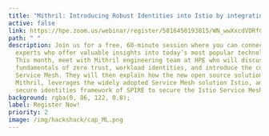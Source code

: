 ```yaml
---
title: "Mithril: Introducing Robust Identities into Istio by integrating with SPIRE"
active: false
link: https://hpe.zoom.us/webinar/register/5816450193815/WN_wwXxcdVDRfG20gaHnq-dTQ
path: " "
description: Join us for a free, 60-minute session where you can connect with
  experts who offer valuable insights into today’s most popular technologies.
  This month, meet with Mithril engineering team at HPE who will discuss the
  fundamentals of zero trust, workload identities, and introduce the concept of
  Service Mesh. They will then explain how the new open source solution,
  Mithril, leverages the widely adopted Service Mesh solution Istio, and the
  secure identities framework of SPIRE to secure the Istio Service Mesh.
background: rgba(0, 86, 122, 0.8);
label: Register Now!
priority: 2
image: /img/hackshack/cap_ML.png
---
```

 